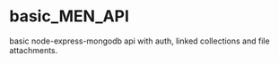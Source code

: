 # basic_MEN_API
 basic node-express-mongodb api with auth, linked collections and file attachments.
